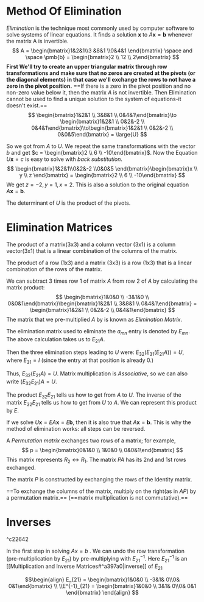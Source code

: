 # Method Of Elimination
*Elimination* is the technique most commonly used by computer software to solve systems of linear equations. It finds a solution $\pmb{x}$ to $A\pmb{x}=\pmb{b}$ whenever the matrix A is invertible. 
$$
A = \begin{bmatrix}1&2&1\\3 &8&1 \\0&4&1 \end{bmatrix} \space and \space \pmb{b} = \begin{bmatrix}2 \\ 12 \\ 2\end{bmatrix} 
$$
**First We'll try to create an upper triangular matrix through row transformations and make sure that no zeros are created at the pivots (or the diagonal elements) in that case we'll exchange the rows to not have a zero in the pivot position.**
==If there is a zero in the pivot position and no non-zero value below it, then the matrix $A$ is not invertible. Then Elimination cannot be used to find a unique solution to the system of equations-it doesn't exist.==
$$
\begin{bmatrix}1&2&1 \\ 3&8&1 \\ 0&4&1\end{bmatrix}\to \begin{bmatrix}1&2&1 \\ 0&2&-2 \\ 0&4&1\end{bmatrix}\to\begin{bmatrix}1&2&1 \\ 0&2&-2 \\ 0&0&5\end{bmatrix} = \large{U}
$$



So we got from $A$ to $U$. We repeat the same transformations with the vector $b$ and get $c = \begin{bmatrix}2 \\ 6 \\ -10\end{bmatrix}$.
Now the Equation $U\pmb{x}= c$ is easy to solve with *back substitution*.
$$
\begin{bmatrix}1&2&1\\0&2&-2 \\0&0&5 \end{bmatrix}\begin{bmatrix}x \\ y \\ z \end{bmatrix} = \begin{bmatrix}2 \\ 6 \\ -10\end{bmatrix}
$$
We get $z= -2, y=1,x=2$. This is also a solution to the original equation $A\pmb{x} = \pmb{b}$.

The determinant of $U$ is the product of the pivots.

# Elimination Matrices

The product of a matrix(3x3) and a column vector (3x1) is a column vector(3x1) that is a linear combination of the columns of the matrix.

The product of a row (1x3) and a matrix (3x3) is a row (1x3) that is a linear combination of the rows of the matrix.

We can subtract 3 times row 1 of matrix $A$ from row 2 of $A$ by calculating the matrix product:
$$
\begin{bmatrix}1&0&0 \\ -3&1&0 \\ 0&0&1\end{bmatrix}\begin{bmatrix}1&2&1 \\ 3&8&1 \\ 0&4&1\end{bmatrix} = \begin{bmatrix}1&2&1 \\ 0&2&-2 \\ 0&4&1\end{bmatrix}
$$
The matrix that we pre-multiplied $A$ by is known as *Elimination Matrix*.

The elimination matrix used to eliminate the $a_{mn}$ entry is denoted by $E_{mn}$.
The above calculation takes us to $E_{21}A$.

Then the three elimination steps leading to $U$ were: $E_{32}(E_{31}(E_{21}A)) = U$, where $E_{31} = I$ (since the entry at that position is already $0$.)

Thus, $E_{32}(E_{21}A) =U$. Matrix multiplication is *Associative*, so we can also write $(E_{32}E_{21})A=U$. 

The product $E_{32}E_{21}$ tells us how to get from $A$ to $U$. The inverse of the matrix $E_{32}E_{21}$ tells us how to get from $U$ to $A$. We can represent this product by $E$.

If we solve $U\pmb{x} = EA\pmb{x} = E\pmb{b}$, then it is also true that $A\pmb{x} = \pmb{b}$. This is why the method of elimination works: all steps can be reversed.

A *Permutation matrix* exchanges two rows of a matrix; for example,
$$
p = \begin{bmatrix}0&1&0 \\ 1&0&0 \\ 0&0&1\end{bmatrix}
$$
This matrix represents $R_{2}\leftrightarrow R_{1}$.
The matrix $PA$ has its 2nd and 1st rows exchanged.

The matrix $P$ is constructed by exchanging the rows of the Identity matrix.

==To exchange the columns of the matrix, multiply on the right(as in $AP$) by a permutation matrix.==
(==matrix multiplication is not commutative).==

# Inverses

^c22642

In the first step in solving $Ax=b$ . We can undo the row transformation (pre-multiplication by $E_{21}$) by pre-multiplying with $E^{-1}_{21}$. Here $E_{21}^{-1}$ is an [[Multiplication and Inverse Matrices#^a397a0|inverse]] of $E_{21}$

$$\begin{align}
E_{21} = \begin{bmatrix}1&0&0 \\ -3&1& 0\\0& 0&1\end{bmatrix}
\\
\\E^{-1}_{21} = \begin{bmatrix}1&0&0 \\ 3&1& 0\\0& 0&1 \end{bmatrix}
\end{align}
$$


